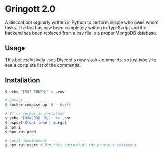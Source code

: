 # Gringott 2.0

A discord bot orginally written in Python to perform simple who owes whom tasks.
The bot has now been completely written in TypeScript and the backend has been replaced from a csv file to a proper MongoDB database.

## Usage

This bot exclusively uses Discord's new slash-commands, so just type `/` to see a complete list of the commands.

## Installation

```bash
$ echo "[BOT TOKEN]" > .env

# Docker
$ docker-compose up -d --build

# If no docker is installed
$ echo "[MONGODB URL]" >> .env
$ export $(cat .env | xargs)
$ npm i
$ npm run prod

# Local development
$ npm run start # Run this instead of the previous statement
```
